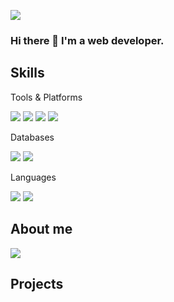 ![](https://capsule-render.vercel.app/api?section=footer)

### Hi there 👋 I'm a web developer.


## Skills

Tools & Platforms

<img src="https://img.shields.io/badge/Github-181717?style=flat-square&logo=Github&logoColor=white"/> <img src="https://img.shields.io/badge/Spring Boot-6DB33F?style=flat-square&logo=SpringBoot&logoColor=white"/> <img src="https://img.shields.io/badge/Hibernate-59666C?style=flat-square&logo=Hibernate&logoColor=white"/> <img src="https://img.shields.io/badge/Amazon EC2-FF9900?style=flat-square&logo=AmazonEC2&logoColor=white"/> 

Databases

<img src="https://img.shields.io/badge/MySQL-4479A1?style=flat-square&logo=MySQL&logoColor=white"/> <img src="https://img.shields.io/badge/Firebase-E34F26?style=flat-square&logo=Firebase&logoColor=white"/> 

Languages

<img src="https://img.shields.io/badge/JAVA-59666C?style=flat-square&logo=JAVA&logoColor=white"/> <img src="https://img.shields.io/badge/Flutter-02569B?style=flat-square&logo=Flutter&logoColor=white"/>


## About me

<img src="https://img.shields.io/badge/22000630@handong.ac.kr-EA4335?style=flat-square&logo=Gmail&logoColor=white"/> 

## Projects



<!--
**yujin9747/yujin9747** is a ✨ _special_ ✨ repository because its `README.md` (this file) appears on your GitHub profile.

Here are some ideas to get you started:

- 🔭 I’m currently working on ...
- 🌱 I’m currently learning ...
- 👯 I’m looking to collaborate on ...
- 🤔 I’m looking for help with ...
- 💬 Ask me about ...
- 📫 How to reach me: ...
- 😄 Pronouns: ...
- ⚡ Fun fact: ...
-->
